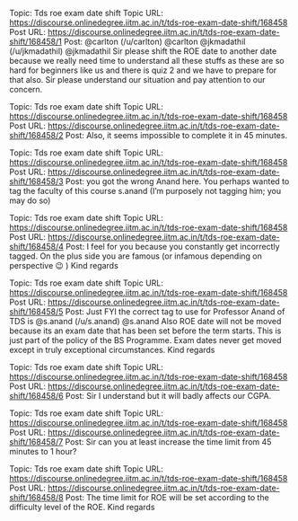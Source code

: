 Topic: Tds roe exam date shift
Topic URL: https://discourse.onlinedegree.iitm.ac.in/t/tds-roe-exam-date-shift/168458
Post URL: https://discourse.onlinedegree.iitm.ac.in/t/tds-roe-exam-date-shift/168458/1
Post:  @carlton (/u/carlton) @carlton   @jkmadathil (/u/jkmadathil) @jkmadathil  Sir please shift the ROE date to another date because we really need time to understand all these stuffs as these are so hard for beginners like us and there is quiz 2 and we have to prepare for that also. 
Sir please understand our situation and pay attention to our concern. 

Topic: Tds roe exam date shift
Topic URL: https://discourse.onlinedegree.iitm.ac.in/t/tds-roe-exam-date-shift/168458
Post URL: https://discourse.onlinedegree.iitm.ac.in/t/tds-roe-exam-date-shift/168458/2
Post:  Also, it seems impossible to complete it in 45 minutes. 

Topic: Tds roe exam date shift
Topic URL: https://discourse.onlinedegree.iitm.ac.in/t/tds-roe-exam-date-shift/168458
Post URL: https://discourse.onlinedegree.iitm.ac.in/t/tds-roe-exam-date-shift/168458/3
Post:  you got the wrong Anand here.  You perhaps wanted to tag the faculty of this course s.anand (I’m purposely not tagging him; you may do so) 

Topic: Tds roe exam date shift
Topic URL: https://discourse.onlinedegree.iitm.ac.in/t/tds-roe-exam-date-shift/168458
Post URL: https://discourse.onlinedegree.iitm.ac.in/t/tds-roe-exam-date-shift/168458/4
Post:  I feel for you because you constantly get incorrectly tagged. On the plus side you are famous (or infamous depending on perspective  :wink:  ) 
 Kind regards 

Topic: Tds roe exam date shift
Topic URL: https://discourse.onlinedegree.iitm.ac.in/t/tds-roe-exam-date-shift/168458
Post URL: https://discourse.onlinedegree.iitm.ac.in/t/tds-roe-exam-date-shift/168458/5
Post:  Just FYI the correct tag to use for Professor Anand of TDS is  @s.anand (/u/s.anand) @s.anand 
 Also ROE date will not be moved because its an exam date that has been set before the term starts. This is just part of the policy of the BS Programme. Exam dates never get moved except in truly exceptional circumstances. 
 Kind regards 

Topic: Tds roe exam date shift
Topic URL: https://discourse.onlinedegree.iitm.ac.in/t/tds-roe-exam-date-shift/168458
Post URL: https://discourse.onlinedegree.iitm.ac.in/t/tds-roe-exam-date-shift/168458/6
Post:  Sir I understand but it will badly affects our CGPA. 

Topic: Tds roe exam date shift
Topic URL: https://discourse.onlinedegree.iitm.ac.in/t/tds-roe-exam-date-shift/168458
Post URL: https://discourse.onlinedegree.iitm.ac.in/t/tds-roe-exam-date-shift/168458/7
Post:  Sir can you at least increase the time limit from 45 minutes to 1 hour? 

Topic: Tds roe exam date shift
Topic URL: https://discourse.onlinedegree.iitm.ac.in/t/tds-roe-exam-date-shift/168458
Post URL: https://discourse.onlinedegree.iitm.ac.in/t/tds-roe-exam-date-shift/168458/8
Post:  The time limit for ROE will be set according to the difficulty level of the ROE. 
 Kind regards 

